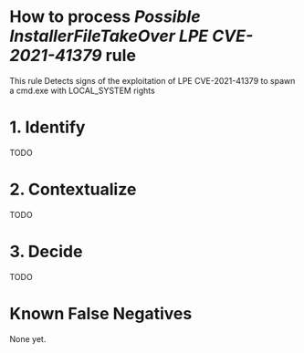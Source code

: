 # How to process *Possible InstallerFileTakeOver LPE CVE-2021-41379* rule
This rule Detects signs of the exploitation of LPE CVE-2021-41379 to spawn a cmd.exe with LOCAL_SYSTEM rights

# 1. Identify
TODO

# 2. Contextualize
TODO

# 3. Decide
TODO

# Known False Negatives
None yet.
